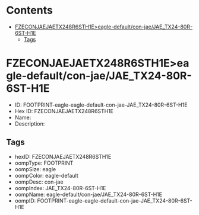 



Contents
========

* [FZECONJAEJAETX248R6STH1E>eagle-default/con-jae/JAE_TX24-80R-6ST-H1E](#fzeconjaejaetx248r6sth1eeagle-defaultcon-jaejae_tx24-80r-6st-h1e)
	* [Tags](#tags)

# FZECONJAEJAETX248R6STH1E>eagle-default/con-jae/JAE_TX24-80R-6ST-H1E

- ID: FOOTPRINT-eagle-eagle-default-con-jae-JAE_TX24-80R-6ST-H1E
- Hex ID: FZECONJAEJAETX248R6STH1E
- Name: 
- Description: 

## Tags

- hexID: FZECONJAEJAETX248R6STH1E
- oompType: FOOTPRINT
- oompSize: eagle
- oompColor: eagle-default
- oompDesc: con-jae
- oompIndex: JAE_TX24-80R-6ST-H1E
- oompName: eagle-default/con-jae/JAE_TX24-80R-6ST-H1E
- oompID: FOOTPRINT-eagle-eagle-default-con-jae-JAE_TX24-80R-6ST-H1E
